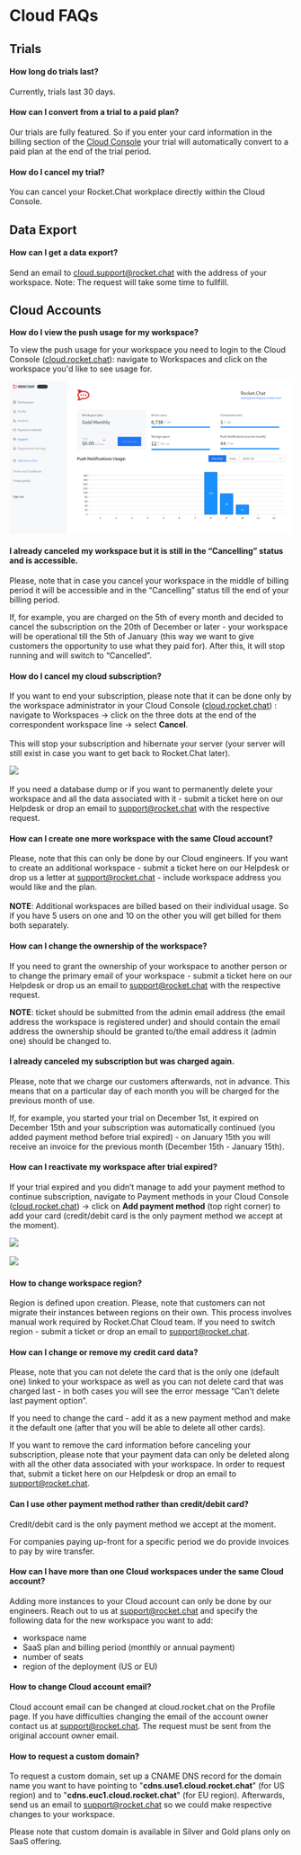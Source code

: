 # Cloud FAQs

## Trials

#### How long do trials last?

Currently, trials last 30 days.

#### How can I convert from a trial to a paid plan?

Our trials are fully featured. So if you enter your card information in the billing section of the [Cloud Console](https://cloud.rocket.chat) your trial will automatically convert to a paid plan at the end of the trial period.

#### How do I cancel my trial?

You can cancel your Rocket.Chat workplace directly within the Cloud Console.

## Data Export

#### How can I get a data export?

Send an email to cloud.support@rocket.chat with the address of your workspace. Note: The request will take some time to fullfill.

####

## Cloud Accounts

**How do I view the push usage for my workspace?**

To view the push usage for your workspace you need to login to the Cloud Console ([cloud.rocket.chat](https://cloud.rocket.chat)): navigate to Workspaces and click on the workspace you'd like to see usage for.

![](<../../.gitbook/assets/image (64).png>)

#### I already canceled my workspace but it is still in the “Cancelling” status and is accessible.

Please, note that in case you cancel your workspace in the middle of billing period it will be accessible and in the “Cancelling” status till the end of your billing period.

If, for example, you are charged on the 5th of every month and decided to cancel the subscription on the 20th of December or later - your workspace will be operational till the 5th of January (this way we want to give customers the opportunity to use what they paid for). After this, it will stop running and will switch to “Cancelled”.

#### How do I cancel my cloud subscription?

If you want to end your subscription, please note that it can be done only by the workspace administrator in your Cloud Console ([cloud.rocket.chat](https://cloud.rocket.chat)) : navigate to Workspaces -> click on the three dots at the end of the correspondent workspace line -> select **Cancel**.\
\
This will stop your subscription and hibernate your server (your server will still exist in case you want to get back to Rocket.Chat later).

![](<../../.gitbook/assets/cancel\_cloud\_subscription (1) (1) (1).png>)

If you need a database dump or if you want to permanently delete your workspace and all the data associated with it - submit a ticket here on our Helpdesk or drop an email to [support@rocket.chat](mailto:support@rocket.chat) with the respective request.

#### How can I create one more workspace with the same Cloud account?

Please, note that this can only be done by our Cloud engineers. If you want to create an additional workspace - submit a ticket here on our Helpdesk or drop us a letter at [support@rocket.chat](mailto:support@rocket.chat) - include workspace address you would like and the plan.\
\
**NOTE**: Additional workspaces are billed based on their individual usage. So if you have 5 users on one and 10 on the other you will get billed for them both separately.

#### How can I change the ownership of the workspace?

If you need to grant the ownership of your workspace to another person or to change the primary email of your workspace - submit a ticket here on our Helpdesk or drop us an email to [support@rocket.chat](mailto:support@rocket.chat) with the respective request.

**NOTE**: ticket should be submitted from the admin email address (the email address the workspace is registered under) and should contain the email address the ownership should be granted to/the email address it (admin one) should be changed to.

#### I already canceled my subscription but was charged again.

Please, note that we charge our customers afterwards, not in advance. This means that on a particular day of each month you will be charged for the previous month of use.

If, for example, you started your trial on December 1st, it expired on December 15th and your subscription was automatically continued (you added payment method before trial expired) - on January 15th you will receive an invoice for the previous month (December 15th - January 15th).

#### How can I reactivate my workspace after trial expired?

If your trial expired and you didn’t manage to add your payment method to continue subscription, navigate to Payment methods in your Cloud Console ([cloud.rocket.chat](https://cloud.rocket.chat)) -> click on **Add payment method** (top right corner) to add your card (credit/debit card is the only payment method we accept at the moment).

![](<../../.gitbook/assets/add\_payment\_method (1) (1) (1) (1).png>)

![](<../../.gitbook/assets/add\_credit\_card (1).png>)

#### How to change workspace region?

Region is defined upon creation. Please, note that customers can not migrate their instances between regions on their own. This process involves manual work required by Rocket.Chat Cloud team. If you need to switch region - submit a ticket or drop an email to [support@rocket.chat](mailto:support@rocket.chat).

#### How can I change or remove my credit card data?

Please, note that you can not delete the card that is the only one (default one) linked to your workspace as well as you can not delete card that was charged last - in both cases you will see the error message “Can't delete last payment option”.

If you need to change the card - add it as a new payment method and make it the default one (after that you will be able to delete all other cards).

If you want to remove the card information before canceling your subscription, please note that your payment data can only be deleted along with all the other data associated with your workspace. In order to request that, submit a ticket here on our Helpdesk or drop an email to [support@rocket.chat](mailto:support@rocket.chat).

#### Can I use other payment method rather than credit/debit card?

Credit/debit card is the only payment method we accept at the moment.

For companies paying up-front for a specific period we do provide invoices to pay by wire transfer.

#### How can I have more than one Cloud workspaces under the same Cloud account?

Adding more instances to your Cloud account can only be done by our engineers. Reach out to us at support@rocket.chat and specify the following data for the new workspace you want to add:

* workspace name
* SaaS plan and billing period (monthly or annual payment)
* number of seats
* region of the deployment (US or EU)

#### How to change Cloud account email?

Cloud account email can be changed at cloud.rocket.chat on the Profile page. If you have difficulties changing the email of the account owner contact us at support@rocket.chat. The request must be sent from the original account owner email.

#### How to request a custom domain?

To request a custom domain, set up a CNAME DNS record for the domain name you want to have pointing to "**cdns.use1.cloud.rocket.chat**" (for US region) and to "**cdns.euc1.cloud.rocket.chat**" (for EU region). Afterwards, send us an email to support@rocket.chat so we could make respective changes to your workspace.

Please note that custom domain is available in Silver and Gold plans only on SaaS offering.

####

###

####

####
